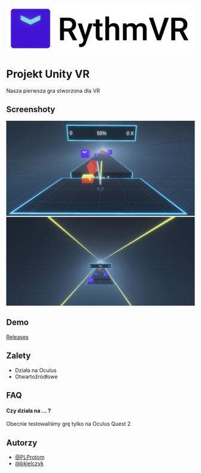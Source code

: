 ![Logo](https://raw.githubusercontent.com/PLProtom/Unity-VR/main/Screenshots/logo.png)


# Projekt Unity VR

Nasza pierwsza gra stworzona dla VR


## Screenshoty

![App Screenshot](https://raw.githubusercontent.com/PLProtom/Unity-VR/main/Screenshots/s2.png)
![App Screenshot](https://raw.githubusercontent.com/PLProtom/Unity-VR/main/Screenshots/s3.png)


## Demo

[Releases](https://github.com/PLProtom/Unity-VR/releases)


## Zalety

- Działa na Oculus
- Otwartoźródłowe


## FAQ

#### Czy działa na ... ?

Obecnie testowaliśmy grę tylko na Oculus Quest 2


## Autorzy

- [@PLProtom](https://github.com/PLProtom)
- [@bkielczyk](https://github.com/bkielczyk)

